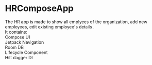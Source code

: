 # HRComposeApp
The HR app is made to show all emplyees of the organization, add new employees, edit existing employee's details . <br /> It contains:<br />
Compose UI<br />Jetpack Navigation<br />Room DB<br />Lifecycle Component<br />Hilt dagger DI
